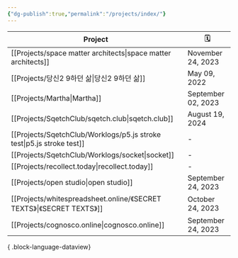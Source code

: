 ```yaml
---
{"dg-publish":true,"permalink":"/projects/index/"}
---
```



| Project                                                                  | 🗓️                |
| ------------------------------------------------------------------------ | ------------------ |
| [[Projects/space matter architects\|space matter architects]]         | November 24, 2023  |
| [[Projects/당신2 9하던 삶\|당신2 9하던 삶]]                                     | May 09, 2022       |
| [[Projects/Martha\|Martha]]                                           | September 02, 2023 |
| [[Projects/SqetchClub/sqetch.club\|sqetch.club]]                      | August 19, 2024    |
| [[Projects/SqetchClub/Worklogs/p5.js stroke test\|p5.js stroke test]] | \-                 |
| [[Projects/SqetchClub/Worklogs/socket\|socket]]                       | \-                 |
| [[Projects/recollect.today\|recollect.today]]                         | \-                 |
| [[Projects/open studio\|open studio]]                                 | September 24, 2023 |
| [[Projects/whitespreadsheet.online/《SECRET TEXTS》\|《SECRET TEXTS》]]   | October 24, 2023   |
| [[Projects/cognosco.online\|cognosco.online]]                         | September 24, 2023 |

{ .block-language-dataview}
